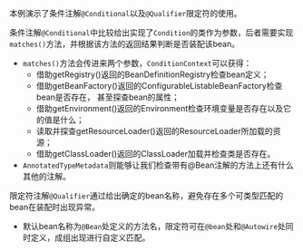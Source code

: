 本例演示了条件注解`@Conditional`以及`@Qualifier`限定符的使用。

条件注解`@Conditional`中比较给出实现了`Condition`的类作为参数，后者需要实现`matches()`方法，并根据该方法的返回结果判断是否装配该bean。
  * `matches()`方法会传进来两个参数，`ConditionContext`可以获得：
    * 借助getRegistry()返回的BeanDefinitionRegistry检查bean定义；
    * 借助getBeanFactory()返回的ConfigurableListableBeanFactory检查bean是否存在， 甚至探查bean的属性；
    * 借助getEnvironment()返回的Environment检查环境变量是否存在以及它的值是什么；
    * 读取并探查getResourceLoader()返回的ResourceLoader所加载的资源；
    * 借助getClassLoader()返回的ClassLoader加载并检查类是否存在。
  * `AnnotatedTypeMetadata`则能够让我们检查带有@Bean注解的方法上还有什么其他的注解。

限定符注解`@Qualifier`通过给出确定的bean名称，避免存在多个可类型匹配的bean在装配时出现异常。
  * 默认bean名称为`@Bean`处定义的方法名，限定符可在`@bean`处和`@Autowire`处同时定义，成组出现进行自定义匹配。